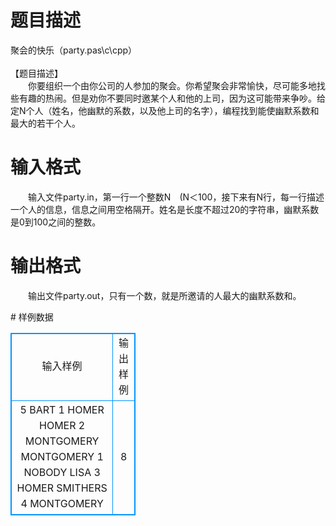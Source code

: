 # 

 
 # 题目描述 
<p>
聚会的快乐（party.pas\c\cpp）<br><br>【题目描述】<br>　　你要组织一个由你公司的人参加的聚会。你希望聚会非常愉快，尽可能多地找些有趣的热闹。但是劝你不要同时邀某个人和他的上司，因为这可能带来争吵。给定N个人（姓名，他幽默的系数，以及他上司的名字），编程找到能使幽默系数和最大的若干个人。</p> 

 
 # 输入格式 
<p>
　　输入文件party.in，第一行一个整数N　(N＜100，接下来有N行，每一行描述一个人的信息，信息之间用空格隔开。姓名是长度不超过20的字符串，幽默系数是0到100之间的整数。</p> 

 
 # 输出格式 
<p>
　　输出文件party.out，只有一个数，就是所邀请的人最大的幽默系数和。</p> 
# 样例数据
<style>
        table,table tr th, table tr td { border:1px solid #0094ff; }
        table { width: 200px; min-height: 25px; line-height: 25px; text-align: center; border-collapse: collapse;}   
    </style>
<table>
	<tr>
		<td>输入样例</td>
		<td>输出样例</td>
	</tr>
<tr><td>5
BART 1 HOMER
HOMER 2 MONTGOMERY
MONTGOMERY 1 NOBODY
LISA 3 HOMER
SMITHERS 4 MONTGOMERY
</td><td>8</td></tr></table>

